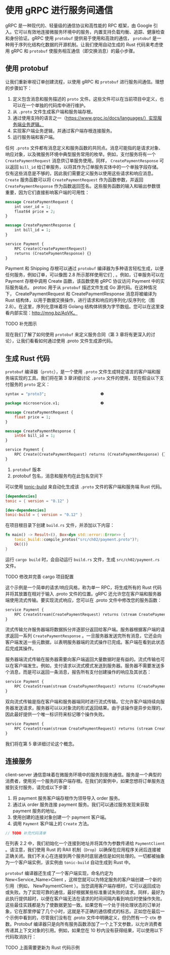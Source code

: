 # 使用 gRPC 进行服务间通信

gRPC 是一种现代的、轻量级的通信协议和高性能的 RPC 框架，由 Google 引入。它可以有效地连接微服务环境中的服务，内置支持负载均衡、追踪、健康检查和身份验证。gRPC 使用 `protobuf` 提供易于使用和高效的通信， `protobuf` 是一种用于序列化结构化数据的开源机制。让我们使用自动生成的 Rust 代码来考虑使用 gRPC 和 `protobuf` 使服务相互通信（即交换消息）的最小步骤。

## 使用 protobuf

让我们重新审视订单创建流程，以使用 gRPC 和 `protobuf` 进行服务间通信。理想的步骤如下：

1. 定义包含消息和服务描述的 `proto` 文件。这些文件可以在当前项目中定义，也可以在一个单独的代码库中进行维护。
2. 从 `.proto` 文件生成客户端和服务端存根。
3. 通过使用支持的语言之一（https://www.grpc.io/docs/languages/）实现服务端业务逻辑。
4. 实现客户端业务逻辑，并通过客户端存根连接服务。
5. 运行服务端和客户端。

任何 `.proto` 文件都有消息定义和服务函数的共同点。消息可能指的是请求对象、响应对象，以及微服务环境中典型服务常用的枚举。例如，支付服务将有一个 `CreatePaymentRequest` 消息供订单服务使用。同样， `CreatePaymentResponse` 可以返回 `bill_id` 给订单服务，以将其作为订单服务实体中的一个单独字段存储。仅有这些消息是不够的，因此我们需要定义服务以使用这些请求和响应消息。 `Create` 服务函数可以将 `CreatePaymentRequest` 作为函数参数，并返回 `CreatePaymentResponse` 作为函数返回签名。这些服务函数的输入和输出参数很重要，因为它们直接影响客户端的可用性：

```protobuf
message CreatePaymentRequest {
    int user_id = 1;
    float64 price = 2;
}

message CreatePaymentResponse {
    int bill_id = 1;
}

service Payment {
    RPC Create(CreatePaymentRequest)
    returns (CreatePaymentResponse) {}
}
```

Payment 和 Shipping 存根可以通过 `protobuf` 编译器为多种语言轻松生成，以便任何服务，例如订单，可以像图 2.8 所示那样使用它们 , 。例如，订单服务可以在 Payment 存根中调用 Create 函数，该函数使用 gRPC 协议访问 Payment 中的实际服务端点。 protoc 用于从 `protobuf` 描述文件生成 Go 源代码。在这种情况下， CreatePaymentRequest 和 CreatePaymentResponse 消息将被编译为 Rust 结构体，以用于数据交换操作，进行请求和响应的序列化/反序列化（图 2.8）。在这里，序列化意味着将 Golang 结构体转换为字节数组。您可以在这里查看内部实现：http://mng.bz/AoVK。

TODO 补充图示

现在我们了解了如何使用 `protobuf` 来定义服务合同（第 3 章将有更深入的讨论），让我们看看如何通过使用 .proto 文件生成源代码。

## 生成 Rust 代码

`protobuf` 编译器（`protc`），是一个使用 `.proto` 文件生成特定语言的客户端和服务端实现的工具。我们将在第 3 章详细讨论 `.proto` 文件的使用，现在假设以下支付服务的 `proto` 定义：

```protobuf
syntax = "proto3";                        ❶

package microservice.v1;                  ❷

message CreatePaymentRequest {
    float price = 1;
}

message CreatePaymentResponse {
    int64 bill_id = 1;
}

service Payment {
    RPC Create(CreatePaymentRequest) returns (CreatePaymentResponse) {}
}
```

1. `protobuf` 版本
2. protobuf 包名，消息和服务均在此包名空间下

可以使用 [tonic-build](https://crates.io/crates/tonic-build) 来自动化生成该 `.proto` 文件的客户端和服务端 Rust 代码。

```toml
[dependencies]
tonic = { version = "0.12" }

[dev-dependencies]
tonic-build = { version = "0.12" }
```

在项目根目录下创建 `build.rs` 文件，并添加以下内容：

```rust
fn main() -> Result<(), Box<dyn std::error::Error>> {
    tonic_build::compile_protos("src/ch02/payment.proto")?;
    Ok(())
}
```

运行 `cargo build` 时，会自动运行 `build.rs` 文件，生成 `src/ch02/payment.rs` 文件。

TODO 修改并完善 cargo 项目配置

这个示例是一个简单的请求/响应风格，称为单一 RPC，将生成所有的 Rust 代码并将其放置在相对于输入 .proto 文件的位置。gRPC 还允许您在客户端和服务器端使用流式传输。要实现流式响应，您可以在 .proto 文件中修改您的服务函数：

```protobuf
service Payment {
    RPC CreateStream(CreatePaymentRequest) returns (stream CreatePaymentResponse) {}
}
```

流式传输允许服务器端将数据拆分并逐部分返回给客户端。服务器根据客户端的请求返回一系列 `CreatePaymentResponse` 。一旦服务器发送完所有消息，它还会向客户端发送一些元数据，以表明服务器端的流式操作已完成。客户端在看到此状态后完成其操作。

服务器端流式传输在服务器需要向客户端返回大量数据时是有益的。流式传输也可以在客户端发生。例如，支付请求以流式模式发送到服务器。服务器不需要发送多个消息，而是可以返回一条消息，报告所有支付创建操作的响应及其状态：

```protobuf
service Payment {
    RPC CreateStream(stream CreatePaymentRequest) returns (CreatePaymentResponse) {}
}
```

双向流式传输是指在客户端和服务器端同时进行流式传输。它允许客户端持续向服务器发送请求，服务器可以以对象流的形式返回结果。由于该操作是异步处理的，因此最好提供一个唯一标识符来标记哪个操作失败。

```protobuf
service Payment {
    RPC CreateStream(stream CreatePaymentRequest) returns (stream CreatePaymentResponse) {}
}
```

我们将在第 5 章详细讨论这个概念。

## 连接服务

client-server 通信意味着在微服务环境中的服务到服务通信。服务是一个典型的消费者，使用另一个服务的客户端存根。在我们的案例中，如果您想将订单服务连接到支付服务，请完成以下步骤：

1. 将 payment 服务客户端存根作为领导导入 order 服务。
2. 通过从 order 服务连接 payment 服务。我们可以通过服务发现来获取 payment 服务的地址。
3. 使用创建的连接对象创建一个 payment 客户端。
4. 调用 `Payment` 客户端上的 `Create` 方法。

```rust
// TODO 补充代码清单
```

在列表 2.2 中，我们初始化一个连接到地址并将其作为参数传递给 `PaymentClient` 。请注意，我们使用 Rust 的 RAII 机制（`Drop`）以确保在应用程序关闭后连接被正确关闭。我们不关心在连接到两个服务时底层通信是如何处理的。一切都被抽象为一个客户端实例，该实例由 `tonic-build` 自动生成到 Rust 中。

 `protobuf` 编译器还生成了一个客户端实现，命名约定为 New<Service_Name>Client ，这样您就可以为特定服务的客户端创建一个新的引用（例如， NewPaymentClient ）。当您调用客户端存根时，它可以返回成功或失败。为了实现可靠的通信，最好根据某些标准重试失败的请求。同样，最好为此执行提供超时，以便在客户端无法在请求的时间间隔内看到响应时使操作失败。这些最佳实践都是为了使数据更加一致。如果您有一个处于待处理状态的订单对象，它在那里停留了几个小时，这就是不正确的通信模式的标志。正如您在最后一个示例中看到的，尽管我们没有在 .proto 文件中明确定义，但仍然有一个 ctx 参数。Protobuf 编译器只是向所有服务函数添加了一个上下文参数，以允许消费者传递其上下文对象的引用。例如，如果您在 10 秒内没有获得结果，可以使用以下代码取消执行：

TODO 上面需要更新为 Rust 代码示例
